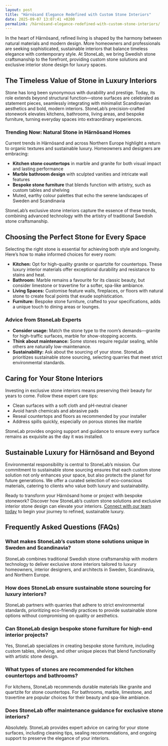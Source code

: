 ```yaml
---
layout: post
title: "Härnösand Elegance Redefined with Custom Stone Interiors"
date: 2025-09-07 13:07:41 +0200
permalink: /härnösand-elegance-redefined-with-custom-stone-interiors/
---
```

In the heart of Härnösand, refined living is shaped by the harmony between natural materials and modern design. More homeowners and professionals are seeking sophisticated, sustainable interiors that balance timeless elegance with contemporary style. At StoneLab, we bring Swedish stone craftsmanship to the forefront, providing custom stone solutions and exclusive interior stone design for luxury spaces.

## The Timeless Value of Stone in Luxury Interiors

Stone has long been synonymous with durability and prestige. Today, its role extends beyond structural function—stone surfaces are celebrated as statement pieces, seamlessly integrating with minimalist Scandinavian aesthetics and bold, modern interiors. StoneLab’s precision-crafted stonework elevates kitchens, bathrooms, living areas, and bespoke furniture, turning everyday spaces into extraordinary experiences.

### Trending Now: Natural Stone in Härnösand Homes

Current trends in Härnösand and across Northern Europe highlight a return to organic textures and sustainable luxury. Homeowners and designers are embracing:

- **Kitchen stone countertops** in marble and granite for both visual impact and lasting performance
- **Marble bathroom design** with sculpted vanities and intricate wall features
- **Bespoke stone furniture** that blends function with artistry, such as custom tables and shelving
- Muted, earthy colour palettes that echo the serene landscapes of Sweden and Scandinavia

StoneLab’s exclusive stone interiors capture the essence of these trends, combining advanced technology with the artistry of traditional Swedish stone craftsmanship.

## Choosing the Perfect Stone for Every Space

Selecting the right stone is essential for achieving both style and longevity. Here’s how to make informed choices for every room:

- **Kitchen:** Opt for high-quality granite or quartzite for countertops. These luxury interior materials offer exceptional durability and resistance to stains and heat.
- **Bathroom:** Marble remains a favourite for its classic beauty, but consider limestone or travertine for a softer, spa-like ambiance.
- **Living Spaces:** Customise feature walls, fireplaces, or floors with natural stone to create focal points that exude sophistication.
- **Furniture:** Bespoke stone furniture, crafted to your specifications, adds a unique touch to dining areas or lounges.

### Advice from StoneLab Experts

- **Consider usage:** Match the stone type to the room’s demands—granite for high-traffic surfaces, marble for show-stopping accents.
- **Think about maintenance:** Some stones require regular sealing, while others are naturally low-maintenance.
- **Sustainability:** Ask about the sourcing of your stone. StoneLab prioritizes sustainable stone sourcing, selecting quarries that meet strict environmental standards.

## Caring for Your Stone Interiors

Investing in exclusive stone interiors means preserving their beauty for years to come. Follow these expert care tips:

- Clean surfaces with a soft cloth and pH-neutral cleaner
- Avoid harsh chemicals and abrasive pads
- Reseal countertops and floors as recommended by your installer
- Address spills quickly, especially on porous stones like marble

StoneLab provides ongoing support and guidance to ensure every surface remains as exquisite as the day it was installed.

## Sustainable Luxury for Härnösand and Beyond

Environmental responsibility is central to StoneLab’s mission. Our commitment to sustainable stone sourcing ensures that each custom stone solution not only enhances your space, but also protects the planet for future generations. We offer a curated selection of eco-conscious materials, catering to clients who value both luxury and sustainability.

Ready to transform your Härnösand home or project with bespoke stonework? Discover how StoneLab’s custom stone solutions and exclusive interior stone design can elevate your interiors. [Connect with our team today](https://stonelab.se/) to begin your journey to refined, sustainable luxury.

## Frequently Asked Questions (FAQs)

### What makes StoneLab’s custom stone solutions unique in Sweden and Scandinavia?  
StoneLab combines traditional Swedish stone craftsmanship with modern technology to deliver exclusive stone interiors tailored to luxury homeowners, interior designers, and architects in Sweden, Scandinavia, and Northern Europe.

### How does StoneLab ensure sustainable stone sourcing for luxury interiors?  
StoneLab partners with quarries that adhere to strict environmental standards, prioritizing eco-friendly practices to provide sustainable stone options without compromising on quality or aesthetics.

### Can StoneLab design bespoke stone furniture for high-end interior projects?  
Yes, StoneLab specializes in creating bespoke stone furniture, including custom tables, shelving, and other unique pieces that blend functionality with artistic stone design.

### What types of stones are recommended for kitchen countertops and bathrooms?  
For kitchens, StoneLab recommends durable materials like granite and quartzite for stone countertops. For bathrooms, marble, limestone, and travertine are popular choices for their beauty and spa-like ambiance.

### Does StoneLab offer maintenance guidance for exclusive stone interiors?  
Absolutely. StoneLab provides expert advice on caring for your stone surfaces, including cleaning tips, sealing recommendations, and ongoing support to preserve the elegance of your interiors.

<script type="application/ld+json">
{
  "@context": "https://schema.org",
  "@type": "BlogPosting",
  "headline": "Härnösand Elegance Redefined with Custom Stone Interiors",
  "description": "StoneLab specializes in customized stone solutions and exclusive interior design, bringing Swedish stone craftsmanship to luxury homes in Härnösand and Northern Europe.",
  "image": "https://stonelab.se/images/harnosand-stone-interiors.jpg",
  "author": {
    "@type": "Person",
    "name": "StoneLab"
  },
  "publisher": {
    "@type": "Person",
    "name": "StoneLab"
  },
  "mainEntityOfPage": {
    "@type": "WebPage",
    "@id": "https://stonelab.se/blog/harnosand-elegance-redefined"
  },
  "datePublished": "2024-06-01",
  "dateModified": "2024-06-01",
  "keywords": "StoneLab, custom stone solutions, interior stone design, exclusive stone interiors, Swedish stone craftsmanship, luxury interior materials, kitchen stone countertops, marble bathroom design, bespoke stone furniture, sustainable stone sourcing, Härnösand, Sweden, Scandinavia, Northern Europe"
}
</script>

<script type="application/ld+json">
{
  "@context": "https://schema.org",
  "@type": "FAQPage",
  "mainEntity": [
    {
      "@type": "Question",
      "name": "What makes StoneLab’s custom stone solutions unique in Sweden and Scandinavia?",
      "acceptedAnswer": {
        "@type": "Answer",
        "text": "StoneLab combines traditional Swedish stone craftsmanship with modern technology to deliver exclusive stone interiors tailored to luxury homeowners, interior designers, and architects in Sweden, Scandinavia, and Northern Europe."
      }
    },
    {
      "@type": "Question",
      "name": "How does StoneLab ensure sustainable stone sourcing for luxury interiors?",
      "acceptedAnswer": {
        "@type": "Answer",
        "text": "StoneLab partners with quarries that adhere to strict environmental standards, prioritizing eco-friendly practices to provide sustainable stone options without compromising on quality or aesthetics."
      }
    },
    {
      "@type": "Question",
      "name": "Can StoneLab design bespoke stone furniture for high-end interior projects?",
      "acceptedAnswer": {
        "@type": "Answer",
        "text": "Yes, StoneLab specializes in creating bespoke stone furniture, including custom tables, shelving, and other unique pieces that blend functionality with artistic stone design."
      }
    },
    {
      "@type": "Question",
      "name": "What types of stones are recommended for kitchen countertops and bathrooms?",
      "acceptedAnswer": {
        "@type": "Answer",
        "text": "For kitchens, StoneLab recommends durable materials like granite and quartzite for stone countertops. For bathrooms, marble, limestone, and travertine are popular choices for their beauty and spa-like ambiance."
      }
    },
    {
      "@type": "Question",
      "name": "Does StoneLab offer maintenance guidance for exclusive stone interiors?",
      "acceptedAnswer": {
        "@type": "Answer",
        "text": "Absolutely. StoneLab provides expert advice on caring for your stone surfaces, including cleaning tips, sealing recommendations, and ongoing support to preserve the elegance of your interiors."
      }
    }
  ]
}
</script>